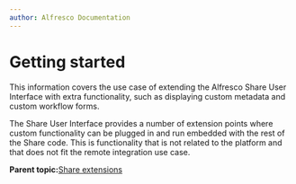 ```yaml
---
author: Alfresco Documentation
---
```


# Getting started

This information covers the use case of extending the Alfresco Share User Interface with extra functionality, such as displaying custom metadata and custom workflow forms.

The Share User Interface provides a number of extension points where custom functionality can be plugged in and run embedded with the rest of the Share code. This is functionality that is not related to the platform and that does not fit the remote integration use case.

**Parent topic:**[Share extensions](../concepts/dev-extensions-share.md)

